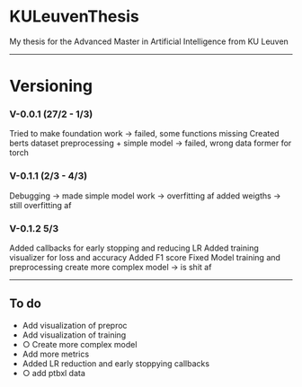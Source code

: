 # KULeuvenThesis
My thesis for the Advanced Master in Artificial Intelligence from KU Leuven

---

# Versioning
### V-0.0.1 (27/2 - 1/3)
Tried to make foundation work -> failed, some functions missing
Created berts dataset preprocessing + simple model -> failed, wrong data former for torch

### V-0.1.1 (2/3 - 4/3)
Debugging -> made simple model work -> overfitting af
added weigths -> still overfitting af

### V-0.1.2 5/3
Added callbacks for early stopping and reducing LR
Added training visualizer for loss and accuracy
Added F1 score
Fixed Model training and preprocessing
create more complex model -> is shit af

---

## To do
- Add visualization of preproc
- Add visualization of training
- ○ Create more complex model
- Add more metrics
- Added LR reduction and early stoppying callbacks
- ○ add ptbxl data
